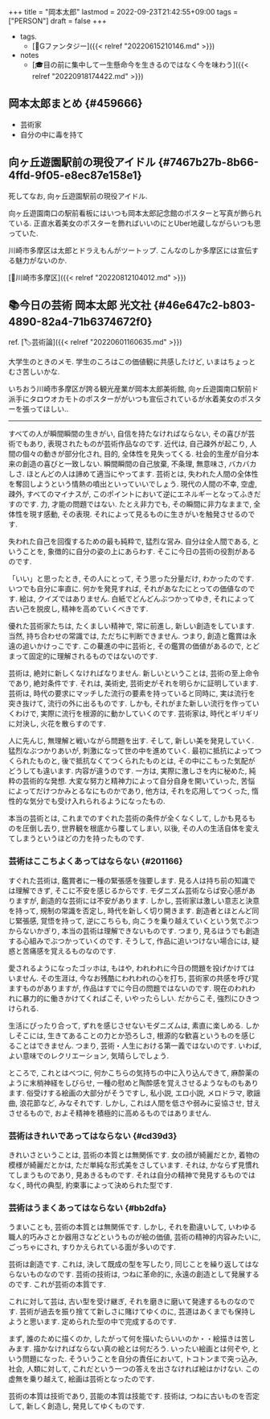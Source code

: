 +++
title = "岡本太郎"
lastmod = 2022-09-23T21:42:55+09:00
tags = ["PERSON"]
draft = false
+++

-   tags.
    -   [🔖Gファンタジー]({{< relref "20220615210146.md" >}})
-   notes
    -   [🎓目の前に集中して一生懸命今を生きるのではなく今を味わう]({{< relref "20220918174422.md" >}})


## 岡本太郎まとめ {#459666}

-   芸術家
-   自分の中に毒を持て


## 向ヶ丘遊園駅前の現役アイドル {#7467b27b-8b66-4ffd-9f05-e8ec87e158e1}

死してなお, 向ヶ丘遊園駅前の現役アイドル.

向ヶ丘遊園南口の駅前看板にはいつも岡本太郎記念館のポスターと写真が飾られている. 正直水着美女のポスターを飾ればいいのにとUber地蔵しながらいつも思っていた.

川崎市多摩区は太郎とドラえもんがツートップ. こんなのしか多摩区には宣伝する魅力がないのか.

[🔖川崎市多摩区]({{< relref "20220812104012.md" >}})


## 📚今日の芸術  岡本太郎  光文社 {#46e647c2-b803-4890-82a4-71b6374672f0}

ref. [🏷芸術論]({{< relref "20220601160635.md" >}})

大学生のときのメモ. 学生のころはこの価値観に共感したけど, いまはちょっとむさ苦しいかな.

いちおう川崎市多摩区が誇る観光産業が岡本太郎美術館, 向ヶ丘遊園南口駅前ド派手にタロウオカモトのポスターががいつも宣伝されているが水着美女のポスターを張ってほしい..

---

すべての人が瞬間瞬間の生きがい, 自信を持たなければならない, その喜びが芸術でもあり, 表現されたものが芸術作品なのです. 近代は, 自己疎外が起こり, 人間の個々の動きが部分化され, 目的, 全体性を見失ってくる. 社会的生産が自分本来の創造の喜びと一致しない. 瞬間瞬間の自己放棄, 不条理, 無意味さ, バカバカしさ. ほとんどの人は諦めて適当にやってます. 芸術とは, 失われた人間の全体性を奪回しようという情熱の噴出といっていいでしょう. 現代の人間の不幸, 空虚, 疎外, すべてのマイナスが, このポイントにおいて逆にエネルギーとなってふきだすのです. 力, 才能の問題ではない. たとえ非力でも, その瞬間に非力なままで, 全体性を現す感動, その表現. それによって見るものに生きがいを触発させるのです.

失われた自己を回復するための最も純粋で, 猛烈な営み. 自分は全人間である, ということを, 象徴的に自分の姿の上にあらわす. そこに今日の芸術の役割があるのです.

「いい」と思ったとき, その人にとって, そう思った分量だけ, わかったのです. いつでも自分に率直に. 何かを発見すれば, それがあなたにとっての価値なのです. 絵は, クイズではありません. 白紙でどんどんぶつかってゆき, それによって古い己を脱皮し, 精神を高めていくべきです.

優れた芸術家たちは, たくましい精神で, 常に前進し, 新しい創造をしています. 当然, 持ち合わせの常識では, ただちに判断できません. つまり, 創造と鑑賞は永遠の追いかけっこです. この驀進の中に芸術と, その鑑賞の価値があるので, とどまって固定的に理解されるものではないのです.

芸術は, 絶対に新しくなければなりません. 新しいということは, 芸術の至上命令であり, 絶対条件です. それは, 美術史, 芸術史がそれを明らかに証明しています. 芸術は, 時代の要求にマッチした流行の要素を持っていると同時に, 実は流行を突き抜けて, 流行の外に出るものです. しかも, それがまた新しい流行を作っていくわけで, 実際に流行を根源的に動かしていくのです. 芸術家は, 時代とギリギリに対決し, 火花を散らすのです.

人に先んじ, 無理解と戦いながら問題を出す. そして, 新しい美を発見していく. 猛烈なぶつかりあいが, 刺激になって世の中を進めていく. 最初に抵抗によってつくられたものと, 後で抵抗なくてつくられたものとは, その中にこもった気配がどうしても違います. 内容が違うのです. 一方は, 実際に激しさを内に秘めた, 純粋の芸術的な発想. 大変な努力と精神力によって自分自身を開いていった, 苦悩によってだけつかみとるなにものかであり, 他方は, それを応用してつくった, 惰性的な気分でも受け入れられるようになったもの.

本当の芸術とは, これまでのすぐれた芸術の条件が全くなくして, しかも見るものを圧倒し去り, 世界観を根底から覆してしまい, 以後, その人の生活自体を変えてしまうというほどの力を持ったものです.


### 芸術はここちよくあってはならない {#201166}

すぐれた芸術は, 鑑賞者に一種の緊張感を強要します. 見る人は持ち前の知識では理解できず, そこに不安を感じるからです. モダニズム芸術ならば安心感がありますが, 創造的な芸術には不安があります. しかし, 芸術家は激しい意志と決意を持って, 規制の常識を否定し, 時代を新しく切り開きます. 創造者とほとんど同じ緊張感, 覚悟を持って, 逆にこちらも, 向こうを乗り越えていくという気でぶつからないかぎり, 本当の芸術は理解できないものです. つまり, 見るほうでも創造する心組みでぶつかっていくのです. そうして, 作品に追いつけない場合には, 疑惑と苦痛感を覚えるものなのです.

愛されるようになったゴッホは, もはや, われわれに今日の問題を投げかけてはいません. その生涯は, 今なお残酷にわれわれの心を打ち, 芸術家の共感を呼び覚ますものがありますが, 作品はすでに今日の問題ではないのです. 現在のわれわれに暴力的に働きかけてくればこそ, いやったらしい. だからこそ, 強烈にひきつけられる.

生活にぴったり合って, ずれを感じさせないモダニズムは, 素直に楽しめる. しかしそこには, 生きてあることの力とか恐ろしさ, 根源的な歓喜というものを感じることはできません. つまり, 芸術・人生における第一義ではないのです. いわば, よい意味でのレクリエーション, 気晴らしでしょう.

ところで, これとはべつに, 何かこちらの気持ちの中に入り込んできて, 麻酔薬のように末梢神経をしびらせ, 一種の慰めと陶酔感を覚えさせるようなものもあります. 俗受けする絵画の大部分がそうですし, 私小説, エロ小説, メロドラマ, 歌謡曲, 浪花節など, みなそれです. しかし, これは人間を低さや弱みに妥協させ, 甘えさせるもので, およそ精神を積極的に高めるものではありません.


### 芸術はきれいであってはならない {#cd39d3}

きれいさということは, 芸術の本質とは無関係です. 女の顔が綺麗だとか, 着物の模様が綺麗だとかは, ただ単純な形式美をさしています. それは, かならず見慣れてしまうものであり, 見あきるものです. それは自分の精神で発見するものではなく, 時代の典型, 約束事によって決められた型です.


### 芸術はうまくあってはならない {#bb2dfa}

うまいことも, 芸術の本質とは無関係です. しかし, それを勘違いして, いわゆる職人的巧みさとか器用さなどというものが絵の価値, 芸術の精神的内容みたいに, ごっちゃにされ, すりかえられている面が多いのです.

芸術は創造です. これは, 決して既成の型を写したり, 同じことを繰り返してはならないものなのです. 芸術の技術は, つねに革命的に, 永遠の創造として発展するのです. これが芸術の本質です.

これに対して芸は, 古い型を受け継ぎ, それを磨きに磨いて発達するものなのです. 芸術が過去を振り捨てて新しさに賭けてゆくのに, 芸道はあくまでも保持しようと思います. 定められた型の中で完成するのです.

まず, 誰のために描くのか, したがって何を描いたらいいのか・・絵描きは苦しみます. 描かなければならない真の絵とは何だろう. いったい絵画とは何ぞや, という問題になった. そういうことを自分の責任において, トコトンまで突っ込み, 社会, 人類に対して, これだという一つの答えを出さなければ絵はかけない. この虚無を乗り越えて, 絵画は芸術となったのです.

芸術の本質は技術であり, 芸能の本質は技能です. 技術は, つねに古いものを否定して, 新しく創造し, 発見してゆくものです.
